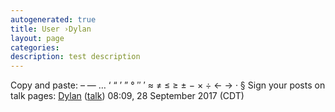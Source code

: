 ```yaml
---
autogenerated: true
title: User ›Dylan
layout: page
categories: 
description: test description
---
```


Copy and paste: – — … ‘ “ ’ ” ° ″ ′ ≈ ≠ ≤ ≥ ± − × ÷ ← → · § Sign your posts on talk pages: [Dylan](/users/Dylan) ([talk](User_talk_Dylan)) 08:09, 28 September 2017 (CDT)
